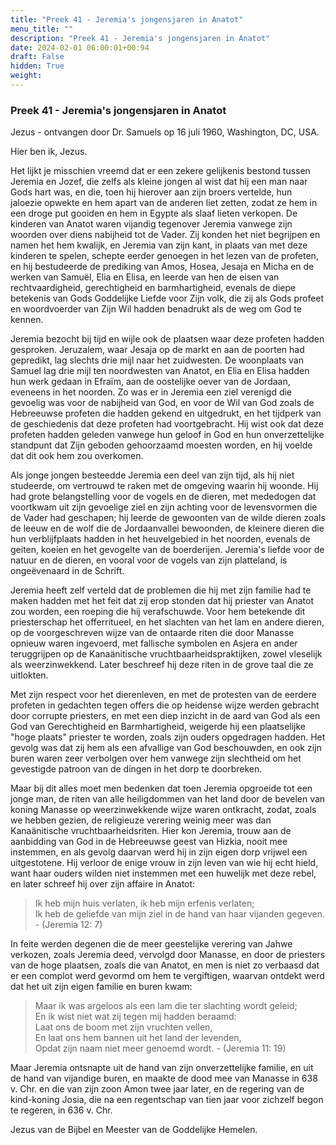 ```yaml
---
title: "Preek 41 - Jeremia's jongensjaren in Anatot"
menu_title: ""
description: "Preek 41 - Jeremia's jongensjaren in Anatot"
date: 2024-02-01 06:00:01+00:94
draft: False
hidden: True
weight:
---
```

### Preek 41 - Jeremia's jongensjaren in Anatot

Jezus - ontvangen door Dr. Samuels op 16 juli 1960, Washington, DC, USA.

Hier ben ik, Jezus.

Het lijkt je misschien vreemd dat er een zekere gelijkenis bestond tussen Jeremia en Jozef, die zelfs als kleine jongen al wist dat hij een man naar Gods hart was, en die, toen hij hierover aan zijn broers vertelde, hun jaloezie opwekte en hem apart van de anderen liet zetten, zodat ze hem in een droge put gooiden en hem in Egypte als slaaf lieten verkopen. De kinderen van Anatot waren vijandig tegenover Jeremia vanwege zijn woorden over diens nabijheid tot de Vader. Zij konden het niet begrijpen en namen het hem kwalijk, en Jeremia van zijn kant, in plaats van met deze kinderen te spelen, schepte eerder genoegen in het lezen van de profeten, en hij bestudeerde de prediking van Amos, Hosea, Jesaja en Micha en de werken van Samuël, Elia en Elisa, en leerde van hen de eisen van rechtvaardigheid, gerechtigheid en barmhartigheid, evenals de diepe betekenis van Gods Goddelijke Liefde voor Zijn volk, die zij als Gods profeet en woordvoerder van Zijn Wil hadden benadrukt als de weg om God te kennen.

Jeremia bezocht bij tijd en wijle ook de plaatsen waar deze profeten hadden gesproken. Jeruzalem, waar Jesaja op de markt en aan de poorten had gepredikt, lag slechts drie mijl naar het zuidwesten. De woonplaats van Samuel lag drie mijl ten noordwesten van Anatot, en Elia en Elisa hadden hun werk gedaan in Efraïm, aan de oostelijke oever van de Jordaan, eveneens in het noorden. Zo was er in Jeremia een ziel verenigd die gevoelig was voor de nabijheid van God, en voor de Wil van God zoals de Hebreeuwse profeten die hadden gekend en uitgedrukt, en het tijdperk van de geschiedenis dat deze profeten had voortgebracht. Hij wist ook dat deze profeten hadden geleden vanwege hun geloof in God en hun onverzettelijke standpunt dat Zijn geboden gehoorzaamd moesten worden, en hij voelde dat dit ook hem zou overkomen.

Als jonge jongen besteedde Jeremia een deel van zijn tijd, als hij niet studeerde, om vertrouwd te raken met de omgeving waarin hij woonde. Hij had grote belangstelling voor de vogels en de dieren, met mededogen dat voortkwam uit zijn gevoelige ziel en zijn achting voor de levensvormen die de Vader had geschapen; hij leerde de gewoonten van de wilde dieren zoals de leeuw en de wolf die de Jordaanvallei bewoonden, de kleinere dieren die hun verblijfplaats hadden in het heuvelgebied in het noorden, evenals de geiten, koeien en het gevogelte van de boerderijen. Jeremia's liefde voor de natuur en de dieren, en vooral voor de vogels van zijn platteland, is ongeëvenaard in de Schrift.

Jeremia heeft zelf verteld dat de problemen die hij met zijn familie had te maken hadden met het feit dat zij erop stonden dat hij priester van Anatot zou worden, een roeping die hij verafschuwde. Voor hem betekende dit priesterschap het offerritueel, en het slachten van het lam en andere dieren, op de voorgeschreven wijze van de ontaarde riten die door Manasse opnieuw waren ingevoerd, met fallische symbolen en Asjera en ander teruggrijpen op de Kanaänitische vruchtbaarheidspraktijken, zowel vleselijk als weerzinwekkend. Later beschreef hij deze riten in de grove taal die ze uitlokten.

Met zijn respect voor het dierenleven, en met de protesten van de eerdere profeten in gedachten tegen offers die op heidense wijze werden gebracht door corrupte priesters, en met een diep inzicht in de aard van God als een God van Gerechtigheid en Barmhartigheid, weigerde hij een plaatselijke "hoge plaats" priester te worden, zoals zijn ouders opgedragen hadden. Het gevolg was dat zij hem als een afvallige van God beschouwden, en ook zijn buren waren zeer verbolgen over hem vanwege zijn slechtheid om het gevestigde patroon van de dingen in het dorp te doorbreken.

Maar bij dit alles moet men bedenken dat toen Jeremia opgroeide tot een jonge man, de riten van alle heiligdommen van het land door de bevelen van koning Manasse op weerzinwekkende wijze waren ontkracht, zodat, zoals we hebben gezien, de religieuze verering weinig meer was dan Kanaänitische vruchtbaarheidsriten. Hier kon Jeremia, trouw aan de aanbidding van God in de Hebreeuwse geest van Hizkia, nooit mee instemmen, en als gevolg daarvan werd hij in zijn eigen dorp vrijwel een uitgestotene. Hij verloor de enige vrouw in zijn leven van wie hij echt hield, want haar ouders wilden niet instemmen met een huwelijk met deze rebel, en later schreef hij over zijn affaire in Anatot:

> Ik heb mijn huis verlaten, ik heb mijn erfenis verlaten;  
Ik heb de geliefde van mijn ziel in de hand van haar vijanden gegeven. - (Jeremia 12: 7)

In feite werden degenen die de meer geestelijke verering van Jahwe verkozen, zoals Jeremia deed, vervolgd door Manasse, en door de priesters van de hoge plaatsen, zoals die van Anatot, en men is niet zo verbaasd dat er een complot werd gevormd om hem te vergiftigen, waarvan ontdekt werd dat het uit zijn eigen familie en buren kwam:

> Maar ik was argeloos als een lam die ter slachting wordt geleid;  
En ik wist niet wat zij tegen mij hadden beraamd:  
Laat ons de boom met zijn vruchten vellen,  
En laat ons hem bannen uit het land der levenden,  
Opdat zijn naam niet meer genoemd wordt. - (Jeremia 11: 19)

Maar Jeremia ontsnapte uit de hand van zijn onverzettelijke familie, en uit de hand van vijandige buren, en maakte de dood mee van Manasse in 638 v. Chr. en die van zijn zoon Amon twee jaar later, en de regering van de kind-koning Josia, die na een regentschap van tien jaar voor zichzelf begon te regeren, in 636 v. Chr.

Jezus van de Bijbel en Meester van de Goddelijke Hemelen.
